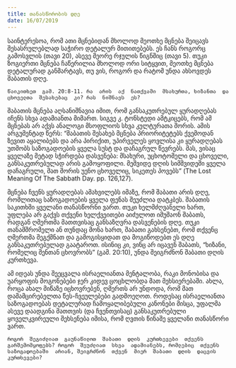 ```yaml
---
title: თანასწორობის დღე
date: 16/07/2019
---
```

საინტერესოა, რომ  ათი  მცნებიდან  მხოლოდ  მეოთხე  მცნება  შეიცავს  შესასრულებლად  საჭირო  დეტალურ  მითითებებს. ეს  ჩანს  როგორც  გამოსვლის (თავი 20), ასევე  მეორე  რჯულის  წიგნშიც (თავი 5). თუკი  ზოგიერთი  მცნება  ჩაწერილია  მხოლოდ  ორი  სიტყვით, მეოთხე  მცნება  დეტალურად  განმარტავს, თუ  ვის, როგორ  და  რატომ  უნდა  ახსოვდეს  შაბათის  დღე.

`წაიკითხეთ  გამ. 20:8-11. რა  არის  აქ  ნათქვამი  მსახურთა, ხიზანთა  და  ცხოველთა  შესახებაც  კი? რას  ნიშნავს  ეს?`

შაბათის  მცნება  აღსანიშნავია  იმით, რომ  განსაკუთრებულ  ყურადღებას  იჩენს  სხვა  ადამიანთა  მიმართ. სიგვე  კ. ტონსტედი  ამტკიცებს, რომ  ამ  მცნებას  არ  აქვს  ანალოგი  მსოფლიოს  სხვა  კულტურათა  შორის. ამის  არგუმენტად  წერს: “შაბათის  შესახებ  მცნება  პრიორიტეტებს  ქვემოდან  ზევით  აყალიბებს  და  არა  პირიქით, უპირველეს  ყოვლისა  კი  ყურადღებას  უთმობს  საზოგადოების  ყველა  სუსტ  და  დაჩაგრულ  წევრებს. მას, ვისაც  ყველაზე  მეტად  სჭირდება  დასვენება: მსახური, უცხოტომელი  და  ცხოველი, განსაკუთრებულად  არის  გამოყოფილი. მეშვიდე  დღის  სიმშვიდეში  ყველა  დაჩაგრული, მათ  შორის  უენო  ცხოველიც, სიკეთეს  პოვებს” (The Lost Meaning Of The Sabbath Day. pp. 126,127).

მცნება  ჩვენს  ყურადღებას  ამახვილებს  იმაზე, რომ  შაბათი  არის  დღე, რომლითაც  საზოგადოების  ყველა  ფენას  შეუძლია  დატკბეს. შაბათის  საკითხში  ყველანი  თანასწორნი  ვართ. თუკი  ხელმძღვანელი  ხართ, უფლება  არ  გაქვს  თქვენი  ხელქვეითები  აიძულოთ  იმუშაონ  შაბათს, რადგან  ღმერთმა  მათთვისაც  განსაზღვრა  დასვენების  დღე. თუკი  თანამშრომელი  ან  თუნდაც  მონა  ხართ, შაბათი  გახსენებთ, რომ  თქვენც  ღმერთმა  შეგქმნათ  და  გამოგისყიდათ  და  მოგიწოდებთ  ეს  დღე  განსაკუთრებულად  გაატაროთ. ისინიც  კი, ვინც  არ  იცავენ  შაბათს, “ხიზანი, რომელიც  შენთან  ცხოვრობს” (გამ. 20:10), უნდა  შეიგრძნონ  შაბათი  დღის  კურთხევა.

ამ  იდეას  უნდა  შეეცვალა  ისრაელიანთა  მენტალობა, რაკი  მონობისა  და  უარყოფის  მოგონებები  ჯერ  კიდევ  ცოცხლობდა  მათ  მეხსიერებაში. ახლა, როცა  ახალ  მიწაზე  იცხოვრებენ, ღმერთს  არ  უნდოდა, რომ  მათ  დამამცირებელთა  წეს-ჩვეულებები  გადმოეღოთ. როდესაც  ისრაელიანთა  საზოგადოებას  დეტალურად  ჩამოყალიბებული  კანონები  მისცა, უფალმა  ასევე  დაადგინა  მათთვის (და  ჩვენთვისაც) განსაკუთრებული  ყოველკვირეული  შეხსენება  იმისა, რომ  ღვთის  წინაშე  ყველანი  თანასწორი  ვართ.

`როგორ  შეგიძლიათ  გაუნაწილოთ  შაბათი  დღის  კურთხევები  თქვენს  გარშემომყოფებს? როგორ  შეუძლიათ  სხვა  ადამიანებს, რომლებიც  თქვენს  საზოგადოებაში  არიან, შეიგრძნონ  თქვენ  მიერ  შაბათი  დღის  დაცვის  კურთხევები?`